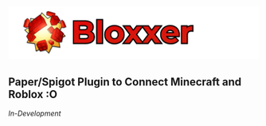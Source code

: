 ![banner.png](assets/banner.png)

## Paper/Spigot Plugin to Connect Minecraft and Roblox :O

*In-Development*